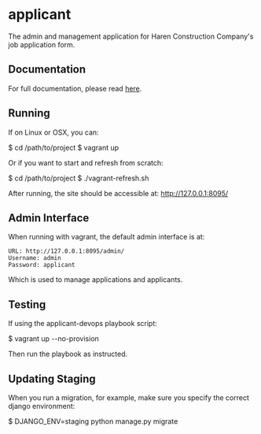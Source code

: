 # applicant #

The admin and management application for Haren Construction Company's
job application form.

## Documentation ##

For full documentation, please read [here](documentation/index.md).

## Running ##

If on Linux or OSX, you can:

  $ cd /path/to/project
  $ vagrant up

Or if you want to start and refresh from scratch:

  $ cd /path/to/project
  $ ./vagrant-refresh.sh

After running, the site should be accessible at: http://127.0.0.1:8095/

## Admin Interface ###

When running with vagrant, the default admin interface is at:

    URL: http://127.0.0.1:8095/admin/
    Username: admin
    Password: applicant

Which is used to manage applications and applicants.

## Testing ##

If using the applicant-devops playbook script:

  $ vagrant up --no-provision

Then run the playbook as instructed.

## Updating Staging ##

When you run a migration, for example, make sure you specify the correct
django environment:

  $ DJANGO_ENV=staging python manage.py migrate
